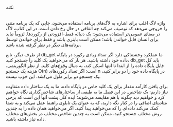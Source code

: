 ###### نکته
واژه لاگ اغلب برای اشاره به لاگ‌های برنامه استفاده می‌شود، جایی که یک برنامه متنی را خروجی می‌دهد که توصیف می‌کند چه اتفاقی در حال رخ دادن است. در این کتاب، لاگ در معنای عمومی‌تر استفاده می‌شود: یک دنباله فقط-افزودنی از رکوردها. لزوماً نباید برای انسان قابل خواندن باشد؛ ممکن است باینری باشد و فقط برای خواندن توسط برنامه‌های دیگر در نظر گرفته شده باشد.

از طرف دیگر، تابع db_get ما عملکرد وحشتناکی دارد اگر تعداد زیادی رکورد در پایگاه داده خود داشته باشید. هر بار که می‌خواهید یک کلید را جستجو کنید، db_get باید کل فایل پایگاه داده را از ابتدا تا انتها اسکن کند، به دنبال وقوع‌های کلید. از نظر الگوریتمی، هزینه یک جستجو O(n) است: اگر تعداد رکوردهای n در پایگاه داده خود را دو برابر کنید، یک جستجو دو برابر طول می‌کشد. این خوب نیست.

برای یافتن کارآمد مقدار برای یک کلید خاص در پایگاه داده، ما به یک ساختار داده متفاوت نیاز داریم: یک شاخص. در این فصل ما به طیفی از ساختارهای شاخص‌گذاری نگاه خواهیم کرد و خواهیم دید چگونه با هم مقایسه می‌شوند؛ ایده کلی پشت آنها این است که برخی متادیتای اضافی را در کنار نگه دارید، که به عنوان یک تابلوی راهنما عمل می‌کند و به شما کمک می‌کند داده‌ای را که می‌خواهید پیدا کنید. اگر می‌خواهید همان داده را به چندین روش مختلف جستجو کنید، ممکن است به چندین شاخص مختلف در بخش‌های مختلف داده نیاز داشته باشید. 